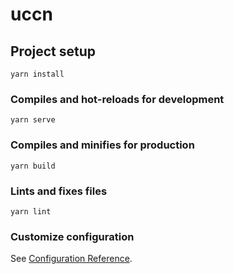 <!--
 * @Atuhor: Lee
 * @Date: 2021-10-15 13:52:34
 * @LastEditTime: 2021-10-15 14:11:05
 * @FilePath: \uccn\README.md
-->
<!--
 * @Atuhor: Lee
 * @Date: 2021-10-15 13:52:34
 * @LastEditTime: 2021-10-15 14:11:01
 * @FilePath: \uccn\README.md
-->
# uccn

## Project setup
```
yarn install
```

### Compiles and hot-reloads for development
```
yarn serve
```

### Compiles and minifies for production
```
yarn build
```

### Lints and fixes files
```
yarn lint
```

### Customize configuration
See [Configuration Reference](https://cli.vuejs.org/config/).
